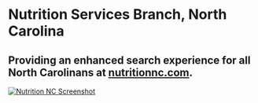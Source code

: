 # Nutrition Services Branch, North Carolina

## Providing an enhanced search experience for all North Carolinans at [nutritionnc.com](http://nutritionnc.com/).

[![Nutrition NC Screenshot](http://f22818b4dfc10241d8a3-f1564c64756a8cfee25b6b19953b1d23.r31.cf2.rackcdn.com/customers-ncnutrition.png "Nutrition NC Screenshot")](http://search.usa.gov/search?utf8=%E2%9C%93&affiliate=nutrition&query=nutrition&commit=Search)

